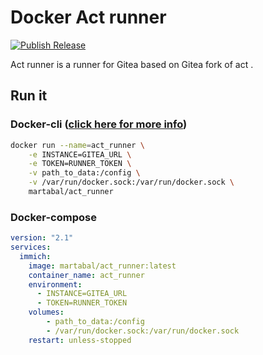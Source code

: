 # Docker Act runner

[![Publish Release](https://github.com/martabal/docker-act_runner/actions/workflows/release.yml/badge.svg)](https://github.com/martabal/docker-act_runner/actions/workflows/release.yml)

Act runner is a runner for Gitea based on Gitea fork of act .

## Run it

### Docker-cli ([click here for more info](https://docs.docker.com/engine/reference/commandline/cli/))

```sh
docker run --name=act_runner \
    -e INSTANCE=GITEA_URL \
    -e TOKEN=RUNNER_TOKEN \
    -v path_to_data:/config \
    -v /var/run/docker.sock:/var/run/docker.sock \
    martabal/act_runner
```

### Docker-compose

```yaml
version: "2.1"
services:
  immich:
    image: martabal/act_runner:latest
    container_name: act_runner
    environment:
      - INSTANCE=GITEA_URL
      - TOKEN=RUNNER_TOKEN
    volumes:
        - path_to_data:/config
        - /var/run/docker.sock:/var/run/docker.sock
    restart: unless-stopped
```